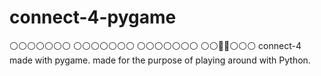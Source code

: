# connect-4-pygame
⁣⚪⚪⚪⚪⚪⚪⚪
⚪⚪⚪⚪⚪⚪⚪
⁣⚪⚪⚪⚪⚪⚪⚪
⚪⚪🔵🔴⚪⚪⚪
connect-4 made with pygame. made for the purpose of playing around with Python. 
